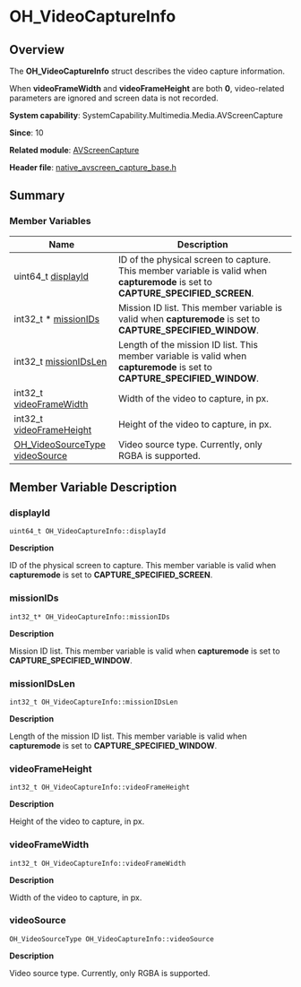 # OH_VideoCaptureInfo


## Overview

The **OH_VideoCaptureInfo** struct describes the video capture information.

When **videoFrameWidth** and **videoFrameHeight** are both **0**, video-related parameters are ignored and screen data is not recorded.

**System capability**: SystemCapability.Multimedia.Media.AVScreenCapture

**Since**: 10

**Related module**: [AVScreenCapture](_a_v_screen_capture.md)

**Header file**: [native_avscreen_capture_base.h](native__avscreen__capture__base_8h.md)


## Summary


### Member Variables

| Name| Description| 
| -------- | -------- |
| uint64_t [displayId](#displayid) | ID of the physical screen to capture. This member variable is valid when **capturemode** is set to **CAPTURE_SPECIFIED_SCREEN**.| 
| int32_t \* [missionIDs](#missionids) | Mission ID list. This member variable is valid when **capturemode** is set to **CAPTURE_SPECIFIED_WINDOW**.| 
| int32_t [missionIDsLen](#missionidslen) | Length of the mission ID list. This member variable is valid when **capturemode** is set to **CAPTURE_SPECIFIED_WINDOW**.| 
| int32_t [videoFrameWidth](#videoframewidth) | Width of the video to capture, in px.| 
| int32_t [videoFrameHeight](#videoframeheight) | Height of the video to capture, in px.| 
| [OH_VideoSourceType](_a_v_screen_capture.md#oh_videosourcetype) [videoSource](#videosource) | Video source type. Currently, only RGBA is supported.| 


## Member Variable Description


### displayId

```
uint64_t OH_VideoCaptureInfo::displayId
```

**Description**

ID of the physical screen to capture. This member variable is valid when **capturemode** is set to **CAPTURE_SPECIFIED_SCREEN**.


### missionIDs

```
int32_t* OH_VideoCaptureInfo::missionIDs
```

**Description**

Mission ID list. This member variable is valid when **capturemode** is set to **CAPTURE_SPECIFIED_WINDOW**.


### missionIDsLen

```
int32_t OH_VideoCaptureInfo::missionIDsLen
```

**Description**

Length of the mission ID list. This member variable is valid when **capturemode** is set to **CAPTURE_SPECIFIED_WINDOW**.


### videoFrameHeight

```
int32_t OH_VideoCaptureInfo::videoFrameHeight
```

**Description**

Height of the video to capture, in px.


### videoFrameWidth

```
int32_t OH_VideoCaptureInfo::videoFrameWidth
```

**Description**

Width of the video to capture, in px.


### videoSource

```
OH_VideoSourceType OH_VideoCaptureInfo::videoSource
```

**Description**

Video source type. Currently, only RGBA is supported.
